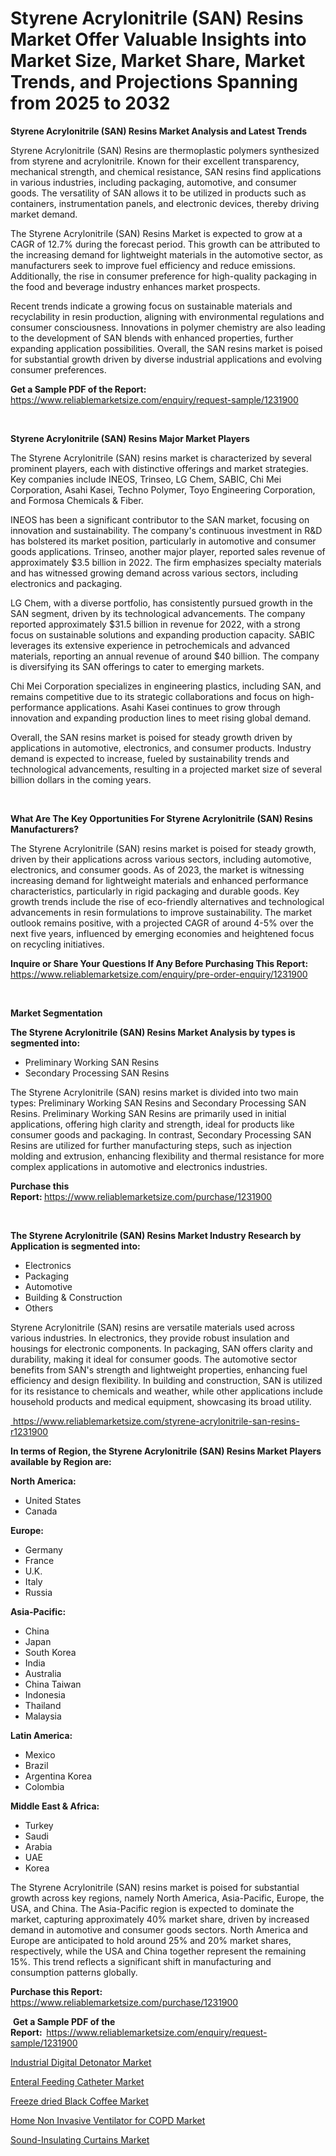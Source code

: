 <p><h1>Styrene Acrylonitrile (SAN) Resins Market Offer Valuable Insights into Market Size, Market Share, Market Trends, and Projections Spanning from 2025 to 2032</h1></p><p><strong>Styrene Acrylonitrile (SAN) Resins Market Analysis and Latest Trends</strong></p>
<p><p>Styrene Acrylonitrile (SAN) Resins are thermoplastic polymers synthesized from styrene and acrylonitrile. Known for their excellent transparency, mechanical strength, and chemical resistance, SAN resins find applications in various industries, including packaging, automotive, and consumer goods. The versatility of SAN allows it to be utilized in products such as containers, instrumentation panels, and electronic devices, thereby driving market demand.</p><p>The Styrene Acrylonitrile (SAN) Resins Market is expected to grow at a CAGR of 12.7% during the forecast period. This growth can be attributed to the increasing demand for lightweight materials in the automotive sector, as manufacturers seek to improve fuel efficiency and reduce emissions. Additionally, the rise in consumer preference for high-quality packaging in the food and beverage industry enhances market prospects.</p><p>Recent trends indicate a growing focus on sustainable materials and recyclability in resin production, aligning with environmental regulations and consumer consciousness. Innovations in polymer chemistry are also leading to the development of SAN blends with enhanced properties, further expanding application possibilities. Overall, the SAN resins market is poised for substantial growth driven by diverse industrial applications and evolving consumer preferences.</p></p>
<p><strong>Get a Sample PDF of the Report:&nbsp;</strong> <a href="https://www.reliablemarketsize.com/enquiry/request-sample/1231900?utm_campaign=1991&utm_medium=2&utm_source=Github&utm_content=ia&utm_term=02022025&utm_id=styrene-acrylonitrile-san-resins">https://www.reliablemarketsize.com/enquiry/request-sample/1231900</a></p>
<p>&nbsp;</p>
<p><strong>Styrene Acrylonitrile (SAN) Resins Major Market Players</strong></p>
<p><p>The Styrene Acrylonitrile (SAN) resins market is characterized by several prominent players, each with distinctive offerings and market strategies. Key companies include INEOS, Trinseo, LG Chem, SABIC, Chi Mei Corporation, Asahi Kasei, Techno Polymer, Toyo Engineering Corporation, and Formosa Chemicals & Fiber.</p><p>INEOS has been a significant contributor to the SAN market, focusing on innovation and sustainability. The company's continuous investment in R&D has bolstered its market position, particularly in automotive and consumer goods applications. Trinseo, another major player, reported sales revenue of approximately $3.5 billion in 2022. The firm emphasizes specialty materials and has witnessed growing demand across various sectors, including electronics and packaging.</p><p>LG Chem, with a diverse portfolio, has consistently pursued growth in the SAN segment, driven by its technological advancements. The company reported approximately $31.5 billion in revenue for 2022, with a strong focus on sustainable solutions and expanding production capacity. SABIC leverages its extensive experience in petrochemicals and advanced materials, reporting an annual revenue of around $40 billion. The company is diversifying its SAN offerings to cater to emerging markets.</p><p>Chi Mei Corporation specializes in engineering plastics, including SAN, and remains competitive due to its strategic collaborations and focus on high-performance applications. Asahi Kasei continues to grow through innovation and expanding production lines to meet rising global demand.</p><p>Overall, the SAN resins market is poised for steady growth driven by applications in automotive, electronics, and consumer products. Industry demand is expected to increase, fueled by sustainability trends and technological advancements, resulting in a projected market size of several billion dollars in the coming years.</p></p>
<p>&nbsp;</p>
<p><strong>What Are The Key Opportunities For Styrene Acrylonitrile (SAN) Resins Manufacturers?</strong></p>
<p><p>The Styrene Acrylonitrile (SAN) resins market is poised for steady growth, driven by their applications across various sectors, including automotive, electronics, and consumer goods. As of 2023, the market is witnessing increasing demand for lightweight materials and enhanced performance characteristics, particularly in rigid packaging and durable goods. Key growth trends include the rise of eco-friendly alternatives and technological advancements in resin formulations to improve sustainability. The market outlook remains positive, with a projected CAGR of around 4-5% over the next five years, influenced by emerging economies and heightened focus on recycling initiatives.</p></p>
<p><strong>Inquire or Share Your Questions If Any Before Purchasing This Report:</strong> <a href="https://www.reliablemarketsize.com/enquiry/pre-order-enquiry/1231900?utm_campaign=1991&utm_medium=2&utm_source=Github&utm_content=ia&utm_term=02022025&utm_id=styrene-acrylonitrile-san-resins">https://www.reliablemarketsize.com/enquiry/pre-order-enquiry/1231900</a></p>
<p>&nbsp;</p>
<p><strong>Market Segmentation</strong></p>
<p><strong>The Styrene Acrylonitrile (SAN) Resins Market Analysis by types is segmented into:</strong></p>
<p><ul><li>Preliminary Working SAN Resins</li><li>Secondary Processing SAN Resins</li></ul></p>
<p><p>The Styrene Acrylonitrile (SAN) resins market is divided into two main types: Preliminary Working SAN Resins and Secondary Processing SAN Resins. Preliminary Working SAN Resins are primarily used in initial applications, offering high clarity and strength, ideal for products like consumer goods and packaging. In contrast, Secondary Processing SAN Resins are utilized for further manufacturing steps, such as injection molding and extrusion, enhancing flexibility and thermal resistance for more complex applications in automotive and electronics industries.</p></p>
<p><strong>Purchase this Report:&nbsp;</strong><a href="https://www.reliablemarketsize.com/purchase/1231900?utm_campaign=1991&utm_medium=2&utm_source=Github&utm_content=ia&utm_term=02022025&utm_id=styrene-acrylonitrile-san-resins">https://www.reliablemarketsize.com/purchase/1231900</a></p>
<p>&nbsp;</p>
<p><strong>The Styrene Acrylonitrile (SAN) Resins Market Industry Research by Application is segmented into:</strong></p>
<p><ul><li>Electronics</li><li>Packaging</li><li>Automotive</li><li>Building & Construction</li><li>Others</li></ul></p>
<p><p>Styrene Acrylonitrile (SAN) resins are versatile materials used across various industries. In electronics, they provide robust insulation and housings for electronic components. In packaging, SAN offers clarity and durability, making it ideal for consumer goods. The automotive sector benefits from SAN's strength and lightweight properties, enhancing fuel efficiency and design flexibility. In building and construction, SAN is utilized for its resistance to chemicals and weather, while other applications include household products and medical equipment, showcasing its broad utility.</p></p>
<p><a href="https://www.reliablemarketsize.com/styrene-acrylonitrile-san-resins-r1231900?utm_campaign=1991&utm_medium=2&utm_source=Github&utm_content=ia&utm_term=02022025&utm_id=styrene-acrylonitrile-san-resins">&nbsp;https://www.reliablemarketsize.com/styrene-acrylonitrile-san-resins-r1231900</a></p>
<p><strong>In terms of Region, the Styrene Acrylonitrile (SAN) Resins Market Players available by Region are:</strong></p>
<p>
    <p> <strong> North America: </strong>
        <ul>
            <li>United States</li>
            <li>Canada</li>
        </ul>
        </p> 
    <p> <strong> Europe: </strong>
        <ul>
            <li>Germany</li>
            <li>France</li>
            <li>U.K.</li>
            <li>Italy</li>
            <li>Russia</li>
        </ul>
        </p> 
    <p> <strong> Asia-Pacific: </strong>
        <ul>
            <li>China</li>
            <li>Japan</li>
            <li>South Korea</li>
            <li>India</li>
            <li>Australia</li>
            <li>China Taiwan</li>
            <li>Indonesia</li>
            <li>Thailand</li>
            <li>Malaysia</li>
        </ul>
        </p> 
    <p> <strong> Latin America: </strong>
        <ul>
            <li>Mexico</li>
            <li>Brazil</li>
            <li>Argentina Korea</li>
            <li>Colombia</li>
        </ul>
        </p> 
    <p> <strong> Middle East & Africa: </strong>
        <ul>
            <li>Turkey</li>
            <li>Saudi</li>
            <li>Arabia</li>
            <li>UAE</li>
            <li>Korea</li>
        </ul>
    </p>
    </p>
<p><p>The Styrene Acrylonitrile (SAN) resins market is poised for substantial growth across key regions, namely North America, Asia-Pacific, Europe, the USA, and China. The Asia-Pacific region is expected to dominate the market, capturing approximately 40% market share, driven by increased demand in automotive and consumer goods sectors. North America and Europe are anticipated to hold around 25% and 20% market shares, respectively, while the USA and China together represent the remaining 15%. This trend reflects a significant shift in manufacturing and consumption patterns globally.</p></p>
<p><strong>Purchase this Report: </strong><a href="https://www.reliablemarketsize.com/purchase/1231900?utm_campaign=1991&utm_medium=2&utm_source=Github&utm_content=ia&utm_term=02022025&utm_id=styrene-acrylonitrile-san-resins">https://www.reliablemarketsize.com/purchase/1231900</a></p>
<p>&nbsp;<strong>Get a Sample PDF of the Report:&nbsp;&nbsp;</strong><a href="https://www.reliablemarketsize.com/enquiry/request-sample/1231900?utm_campaign=1991&utm_medium=2&utm_source=Github&utm_content=ia&utm_term=02022025&utm_id=styrene-acrylonitrile-san-resins">https://www.reliablemarketsize.com/enquiry/request-sample/1231900</a></p>
<p><strong></strong></p>
<p><p><a href="https://www.linkedin.com/pulse/industrial-digital-detonator-market-from-20252032-in-depth-fnptf?utm_campaign=1991&utm_medium=2&utm_source=Github&utm_content=ia&utm_term=02022025&utm_id=styrene-acrylonitrile-san-resins">Industrial Digital Detonator Market</a></p><p><a href="https://www.linkedin.com/pulse/enteral-feeding-catheter-market-trends-report-current-industry-9decf?utm_campaign=1991&utm_medium=2&utm_source=Github&utm_content=ia&utm_term=02022025&utm_id=styrene-acrylonitrile-san-resins">Enteral Feeding Catheter Market</a></p><p><a href="https://www.linkedin.com/pulse/key-trends-driving-growth-freeze-dried-black-coffee-market-cqpjf?utm_campaign=1991&utm_medium=2&utm_source=Github&utm_content=ia&utm_term=02022025&utm_id=styrene-acrylonitrile-san-resins">Freeze dried Black Coffee Market</a></p><p><a href="https://www.linkedin.com/pulse/thorough-analysis-home-non-invasive-ventilator-copd-market-svhxf?utm_campaign=1991&utm_medium=2&utm_source=Github&utm_content=ia&utm_term=02022025&utm_id=styrene-acrylonitrile-san-resins">Home Non Invasive Ventilator for COPD Market</a></p><p><a href="https://github.com/YashRP12/Market-Research-Report-List-7/blob/main/sound-insulating-curtains-market.md?utm_campaign=1991&utm_medium=2&utm_source=Github&utm_content=ia&utm_term=02022025&utm_id=styrene-acrylonitrile-san-resins">Sound-Insulating Curtains Market</a></p></p>